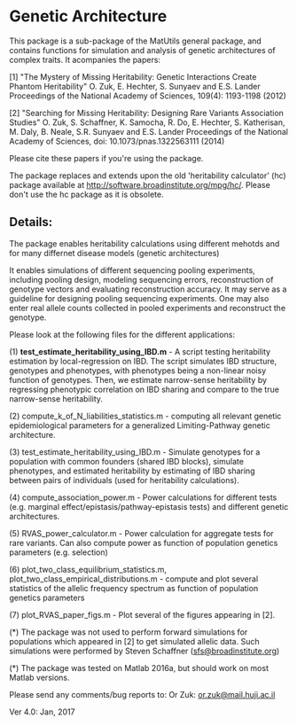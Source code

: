 Genetic Architecture 
====================

This package is a sub-package of the MatUtils general package, 
and contains functions for simulation and analysis of genetic architectures of complex traits. 
It acompanies the papers: 

[1] "The Mystery of Missing Heritability: Genetic Interactions Create Phantom Heritability" 
O. Zuk, E. Hechter, S. Sunyaev and E.S. Lander 
Proceedings of the National Academy of Sciences, 109(4): 1193-1198  (2012) 

[2] "Searching for Missing Heritability:  Designing Rare Variants Association Studies"
O. Zuk, S. Schaffner, K. Samocha, R. Do, E. Hechter, S. Katherisan, M. Daly, B. Neale, S.R. Sunyaev and E.S. Lander
Proceedings of the National Academy of Sciences, doi: 10.1073/pnas.1322563111 (2014) 

Please cite these papers if you're using the package. 

The package replaces and extends upon the old 'heritability calculator' (hc) package available at http://software.broadinstitute.org/mpg/hc/. 
Please don't use the hc package as it is obsolete.


Details: 
--------

The package enables heritability calculations using different mehotds and for many differnet disease models (genetic architectures)

It enables simulations of different sequencing pooling experiments, including pooling design, modeling sequencing errors, reconstruction of genotype vectors and evaluating reconstruction accuracy. 
It may serve as a guideline for designing pooling sequencing experiments.
One may also enter real allele counts collected in pooled experiments and reconstruct the genotype.

Please look at the following files for the different applications:

(1) **test_estimate_heritability_using_IBD.m** - A script testing heritability estimation by local-regression on IBD. The script simulates IBD structure, genotypes 
and phenotypes, with phenotypes being a non-linear noisy function of genotypes. Then, we estimate narrow-sense heritability by regressing phenotypic correlation 
on IBD sharing and compare to the true narrow-sense heritability.

(2) compute_k_of_N_liabilities_statistics.m - computing all relevant genetic epidemiological parameters for a generalized Limiting-Pathway genetic architecture.

(3) test_estimate_heritability_using_IBD.m - Simulate genotypes for a population with common founders (shared IBD blocks), simulate phenotypes,
 and estimated heritability by estimating of IBD sharing between pairs of individuals (used for heritability calculations).

(4) compute_association_power.m - Power calculations for different tests (e.g. marginal effect/epistasis/pathway-epistasis tests) and different genetic architectures. 

(5) RVAS_power_calculator.m - Power calculation for aggregate tests for rare variants. Can also compute power as function of population genetics parameters (e.g. selection)

(6) plot_two_class_equilibrium_statistics.m, plot_two_class_empirical_distributions.m - compute and plot several statistics of the allelic frequency spectrum as function of population genetics parameters 

(7) plot_RVAS_paper_figs.m - Plot several of the figures appearing in [2]. 


(*) The package was not used to perform forward simulations for populations which appeared in [2] to get simulated allelic data. Such simulations were performed by Steven Schaffner (sfs@broadinstitute.org)

(*) The package was tested on Matlab 2016a, but should work on most Matlab versions. 

Please send any comments/bug reports to: Or Zuk: or.zuk@mail.huji.ac.il


Ver 4.0: Jan, 2017


